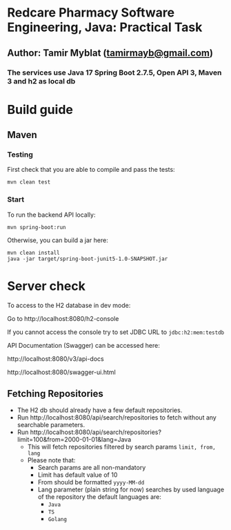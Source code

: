 # Redcare Pharmacy Software Engineering, Java: Practical Task
## Author: Tamir Myblat (tamirmayb@gmail.com)

### The services use Java 17 Spring Boot 2.7.5, Open API 3, Maven 3 and h2 as local db


# Build guide

## Maven

### Testing
First check that you are able to compile and pass the tests:
```
mvn clean test
```

### Start

To run the backend API locally:

```
mvn spring-boot:run
```

Otherwise, you can build a jar here:

```
mvn clean install 
java -jar target/spring-boot-junit5-1.0-SNAPSHOT.jar
```

# Server check

To access to the H2 database in dev mode:

Go to http://localhost:8080/h2-console 

If you cannot access the console try to set JDBC URL to `jdbc:h2:mem:testdb`

API Documentation (Swagger) can be accessed here:

http://localhost:8080/v3/api-docs

http://localhost:8080/swagger-ui.html

## Fetching Repositories
* The H2 db should already have a few default repositories.
* Run http://localhost:8080/api/search/repositories to fetch without any searchable parameters.
* Run http://localhost:8080/api/search/repositories?limit=100&from=2000-01-01&lang=Java
  * This will fetch repositories filtered by search params ```limit, from, lang```
  * Please note that:
    * Search params are all non-mandatory  
    * Limit has default value of 10
    * From should be formatted ```yyyy-MM-dd```
    * Lang parameter (plain string for now) searches by used language of the repository the default languages are:
      * ```Java```
      * ```TS```
      * ```Golang```

